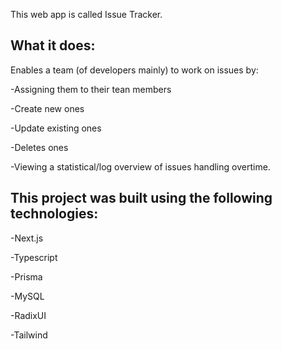 This web app is called Issue Tracker.

## What it does:
Enables a team (of developers mainly) to work on issues by:

-Assigning them to their tean members

-Create new ones

-Update existing ones

-Deletes ones

-Viewing a statistical/log overview of issues handling overtime.

## This project was built using the following technologies:

-Next.js

-Typescript

-Prisma

-MySQL

-RadixUI

-Tailwind



